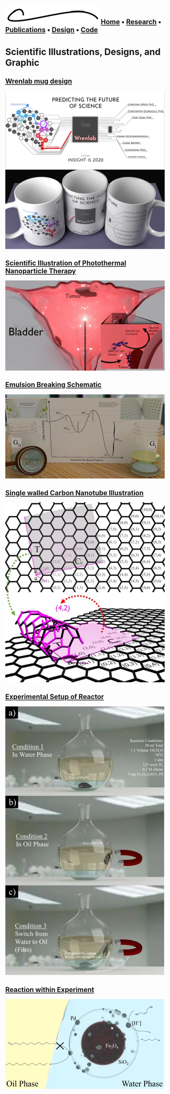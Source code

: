 ![](images/logo.png)
[Home]("https://chasebrown.io") • [Research](research.md) • [Publications](https://scholar.google.com/citations?user=qjRD8Z8AAAAJ) • [Design](design.md) • [Code](https://github.com/chasealanbrown.html)
---
# Scientific Illustrations, Designs, and Graphic

## [Wrenlab mug design](#Wrenlab-mug-design)
![](images/mugs_design.jpg)
![](images/mugs.jpg)

## [Scientific Illustration of Photothermal Nanoparticle Therapy](#Scientific-Illustration-of-Photothermal-Nanoparticle-Therapy)
![](images/bladder.jpg)

## [Emulsion Breaking Schematic](#Emulsion-Breaking-Schematic)
![](images/emulsion_breaking.jpg)
              
## [Single walled Carbon Nanotube Illustration](#Single-walled-Carbon-Nanotube-Illustration)
![](images/cnt.jpg)
              
## [Experimental Setup of Reactor](#Experimental-Setup-of-Reactor)
![](images/experimental_setup.jpg)

## [Reaction within Experiment](#Reaction-within-Experiment)
![](images/reaction.jpg)
